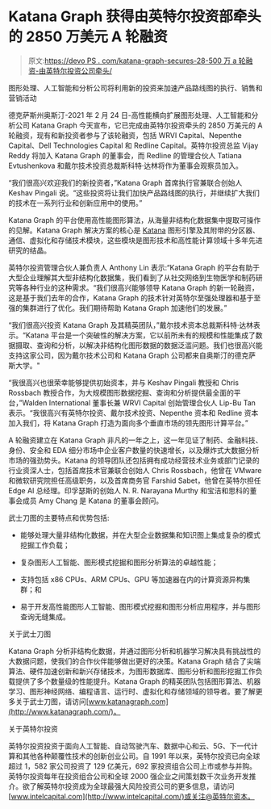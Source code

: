 # Katana Graph 获得由英特尔投资部牵头的 2850 万美元 A 轮融资

> 原文:[https://devo PS . com/katana-graph-secures-28-500 万 a 轮融资-由英特尔投资公司牵头/](https://devops.com/katana-graph-secures-28-5-million-series-a-financing-round-led-by-intel-capital/)

图形处理、人工智能和分析公司将利用新的投资来加速产品路线图的执行、销售和营销活动

德克萨斯州奥斯汀-2021 年 2 月 24 日-高性能横向扩展图形处理、人工智能和分析公司 Katana Graph 今天宣布，它已完成由英特尔投资牵头的 2850 万美元的 A 轮融资，现有和新投资者参与了该轮融资，包括 WRVI Capital、Nepenthe Capital、Dell Technologies Capital 和 Redline Capital。英特尔投资总监 Vijay Reddy 将加入 Katana Graph 的董事会，而 Redline 的管理合伙人 Tatiana Evtushenkova 和戴尔技术投资总裁斯科特·达林将作为董事会观察员加入。

“我们很高兴欢迎我们的新投资者，”Katana Graph 首席执行官兼联合创始人 Keshav Pingali 说。“这些投资将让我们加快产品路线图的执行，并继续扩大我们的技术在一系列行业和创新应用中的使用。”

Katana Graph 的平台使用高性能图形算法，从海量非结构化数据集中提取可操作的见解。Katana Graph 解决方案的核心是 [Katana](https://www.onespot.com/news/onespot-announces-breakthrough-content-sequencing-engine-tailoring-programmatic-advertising-exclusively-for-content-marketing/) 图形引擎及其附带的分区器、通信、虚拟化和存储技术模块，这些模块是图形技术和高性能计算领域十多年先进研究的结晶。

英特尔投资管理合伙人兼负责人 Anthony Lin 表示:“Katana Graph 的平台有助于大型企业理解其大型非结构化数据集，我们看到了从社交网络到生物医学和制药研究等各种行业的这种需求。“我们很高兴能够领导 Katana Graph 的新一轮融资，这是基于我们去年的合作，Katana Graph 的技术针对英特尔️至强处理器和基于至强的集群进行了优化。我们期待帮助 Katana Graph 加速他们的发展。”

“我们很高兴投资 Katana Graph 及其精英团队，”戴尔技术资本总裁斯科特·达林表示。“Katana 平台是一个突破性的解决方案，它以前所未有的规模和性能集成了数据摄取、查询和分析，以解决非结构化图形数据的数据泛滥问题。我们也很高兴能支持这家公司，因为戴尔技术公司和 Katana Graph 公司都来自奥斯汀的德克萨斯大学。"

“我很高兴也很荣幸能够提供初始资本，并与 Keshav Pingali 教授和 Chris Rossbach 教授合作，为大规模图形数据挖掘、查询和分析提供最全面的平台，”Walden International 董事长兼 WRVI Capital 创始管理合伙人 Lip-Bu Tan 表示。“我很高兴有英特尔投资、戴尔技术投资、Nepenthe 资本和 Redline 资本加入我们，将 Katana Graph 打造为面向多个垂直市场的领先图形计算平台。”

A 轮融资建立在 Katana Graph 非凡的一年之上，这一年见证了制药、金融科技、身份、安全和 EDA 细分市场中企业客户数量的快速增长，以及爆炸式大数据分析市场的强劲势头。Katana 的领导团队还包括拥有成功经营技术业务或部门记录的行业资深人士，包括首席技术官兼联合创始人 Chris Rossbach，他曾在 VMware 和微软研究院担任高级职务，以及首席商务官 Farshid Sabet，他曾在英特尔担任 Edge AI 总经理。印孚瑟斯的创始人 N. R. Narayana Murthy 和宝洁和思科的董事会成员 Amy Chang 是 Katana 的董事会顾问。

武士刀图的主要特点和优势包括:

*   能够处理大量非结构化数据，并在大型企业数据集和知识图上集成复杂的模式挖掘工作负载；

*   复杂图形人工智能、图形模式挖掘和图形分析算法的卓越性能；

*   支持包括 x86 CPUs、ARM CPUs、GPU 等加速器在内的计算资源异构集群；和

*   易于开发高性能图形人工智能、图形模式挖掘和图形分析应用程序，并与图形查询无缝集成。

关于武士刀图

Katana Graph 分析非结构化数据，并通过图形分析和机器学习解决具有挑战性的大数据问题，使我们的合作伙伴能够做出更好的决策。Katana Graph 结合了尖端算法、硬件加速创新和新兴存储技术，为图形数据库、图形分析和图形挖掘工作负载提供了多个数量级的性能提升。Katana Graph 的精英团队包括图形算法、机器学习、图形神经网络、编程语言、运行时、虚拟化和存储领域的领导者。要了解更多关于武士刀图，请访问[www.katanagraph.com](http://www.katanagraph.com/)。

关于英特尔投资

英特尔投资投资于面向人工智能、自动驾驶汽车、数据中心和云、5G、下一代计算和其他各种颠覆性技术的创新创业公司。自 1991 年以来，英特尔投资已向全球超过 1，582 家公司投资了 129 亿美元，692 家投资组合公司上市或参与并购。英特尔投资每年在投资组合公司和全球 2000 强企业之间策划数千次业务开发推介。欲了解英特尔投资成为全球最强大风险投资公司的更多信息，请访问[www.intelcapital.com](http://www.intelcapital.com/)或关注@英特尔资本。